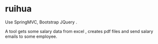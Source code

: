 # ruihua
Use SpringMVC, Bootstrap JQuery . 

A tool gets some salary data from excel , creates pdf files and send salary emails to some  employee. 
